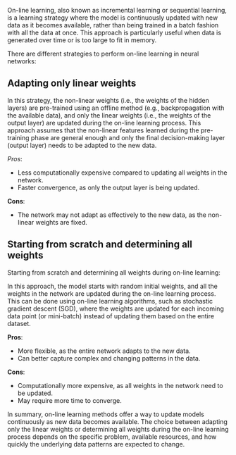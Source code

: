On-line learning, also known as incremental learning or sequential learning, is a learning strategy where the model is continuously updated with new data as it becomes available, rather than being trained in a batch fashion with all the data at once. This approach is particularly useful when data is generated over time or is too large to fit in memory.

There are different strategies to perform on-line learning in neural networks:

## Adapting only linear weights
In this strategy, the non-linear weights (i.e., the weights of the hidden layers) are pre-trained using an offline method (e.g., backpropagation with the available data), and only the linear weights (i.e., the weights of the output layer) are updated during the on-line learning process. This approach assumes that the non-linear features learned during the pre-training phase are general enough and only the final decision-making layer (output layer) needs to be adapted to the new data.

*Pros*:
- Less computationally expensive compared to updating all weights in the network.
- Faster convergence, as only the output layer is being updated.

**Cons**:

- The network may not adapt as effectively to the new data, as the non-linear weights are fixed.

## Starting from scratch and determining all weights
Starting from scratch and determining all weights during on-line learning:

In this approach, the model starts with random initial weights, and all the weights in the network are updated during the on-line learning process. This can be done using on-line learning algorithms, such as stochastic gradient descent (SGD), where the weights are updated for each incoming data point (or mini-batch) instead of updating them based on the entire dataset.

**Pros**:
- More flexible, as the entire network adapts to the new data.
- Can better capture complex and changing patterns in the data.

**Cons**:

- Computationally more expensive, as all weights in the network need to be updated.
- May require more time to converge.

In summary, on-line learning methods offer a way to update models continuously as new data becomes available. The choice between adapting only the linear weights or determining all weights during the on-line learning process depends on the specific problem, available resources, and how quickly the underlying data patterns are expected to change.